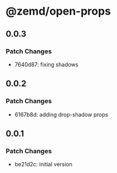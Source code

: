 # @zemd/open-props

## 0.0.3

### Patch Changes

- 7640d87: fixing shadows

## 0.0.2

### Patch Changes

- 6167b8d: adding drop-shadow props

## 0.0.1

### Patch Changes

- be21d2c: initial version
